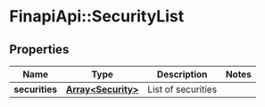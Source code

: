 # FinapiApi::SecurityList

## Properties
Name | Type | Description | Notes
------------ | ------------- | ------------- | -------------
**securities** | [**Array&lt;Security&gt;**](Security.md) | List of securities | 


